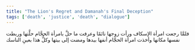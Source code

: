 ```yaml
---
title: "The Lion's Regret and Damanah's Final Deception"
tags: ['death', 'justice', 'death', "dialogue"]
---
```


 فلمَّا رجعت امرأة الإسكاف ورأت زوجها نائمًا وعرفت ما حلَّ بامرأة الحجَّام حلَّتها وربطت نفسها مكانها وأخذت امرأة الحجَّام أنفها بيدها ومضت إلى بيتها وكلُّ هذا بعينِ الناسك

